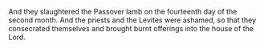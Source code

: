 And they slaughtered the Passover lamb on the fourteenth day of the second month. And the priests and the Levites were ashamed, so that they consecrated themselves and brought burnt offerings into the house of the Lord.
